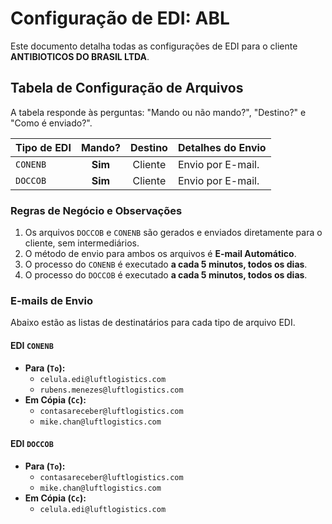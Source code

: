 # Configuração de EDI: ABL

Este documento detalha todas as configurações de EDI para o cliente **ANTIBIOTICOS DO BRASIL LTDA**.

## Tabela de Configuração de Arquivos

A tabela responde às perguntas: "Mando ou não mando?", "Destino?" e "Como é enviado?".

| Tipo de EDI | Mando? | Destino | Detalhes do Envio |
| :---------- | :----: | :-------: | :--------------------------------------------------- |
| `CONENB`    | **Sim** | Cliente   | Envio por E-mail.|
| `DOCCOB`    | **Sim** | Cliente   | Envio por E-mail.|

### Regras de Negócio e Observações
1.  Os arquivos `DOCCOB` e `CONENB` são gerados e enviados diretamente para o cliente, sem intermediários.
2.  O método de envio para ambos os arquivos é **E-mail Automático**.
3.  O processo do `CONENB` é executado **a cada 5 minutos, todos os dias**.
4.  O processo do `DOCCOB` é executado **a cada 5 minutos, todos os dias**.

### E-mails de Envio
<div id="emails-de-envio"></div>

Abaixo estão as listas de destinatários para cada tipo de arquivo EDI.

#### **EDI `CONENB`**
* **Para (`To`):**
    * `celula.edi@luftlogistics.com`
    * `rubens.menezes@luftlogistics.com`
* **Em Cópia (`Cc`):**
    * `contasareceber@luftlogistics.com`
    * `mike.chan@luftlogistics.com`

#### **EDI `DOCCOB`**
* **Para (`To`):**
    * `contasareceber@luftlogistics.com`
    * `mike.chan@luftlogistics.com`
* **Em Cópia (`Cc`):**
    * `celula.edi@luftlogistics.com`